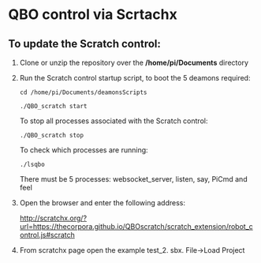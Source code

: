 # QBO control via Scrtachx

## To update the Scratch control:

1. Clone or unzip the repository over the **/home/pi/Documents** directory

1. Run the Scratch control startup script, to boot the 5 deamons required:

	`cd /home/pi/Documents/deamonsScripts`
	 
	`./QBO_scratch start` 
    
    To stop all processes associated with the Scratch control:
	
	`./QBO_scratch stop`
    
    To check which processes are running:
	
	`./lsqbo`
    
    There must be 5 processes: websocket_server, listen, say, PiCmd and feel

1. Open the browser and enter the following address:

	<http://scratchx.org/?url=https://thecorpora.github.io/QBOscratch/scratch_extension/robot_control.js#scratch>

1. From scratchx page open the example test_2. sbx. File->Load Project

